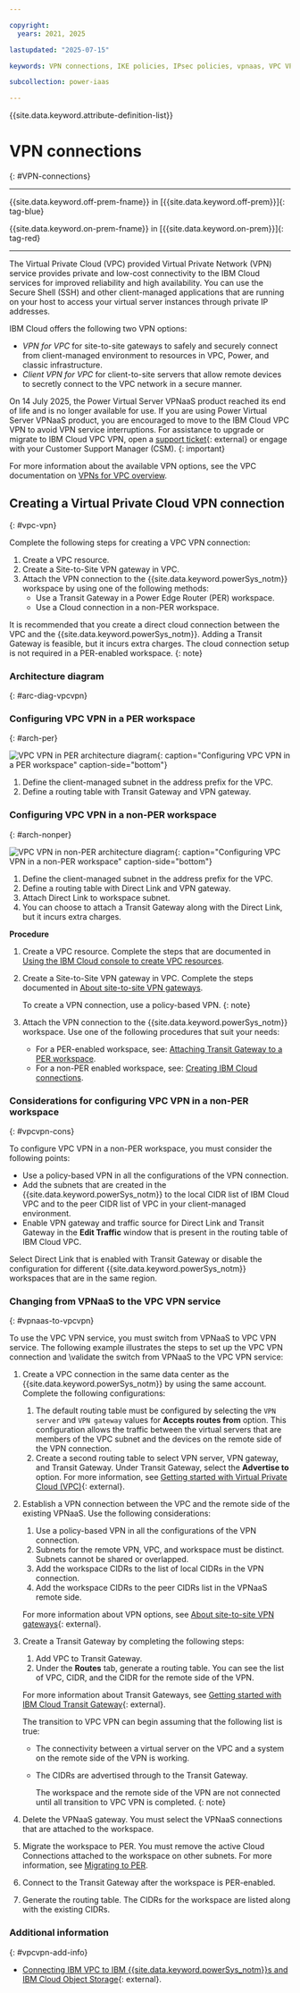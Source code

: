 ```yaml
---

copyright:
  years: 2021, 2025

lastupdated: "2025-07-15"

keywords: VPN connections, IKE policies, IPsec policies, vpnaas, VPC VPN, VPN as a service

subcollection: power-iaas

---
```


{{site.data.keyword.attribute-definition-list}}

# VPN connections
{: #VPN-connections}

---



{{site.data.keyword.off-prem-fname}} in [{{site.data.keyword.off-prem}}]{: tag-blue}


{{site.data.keyword.on-prem-fname}} in [{{site.data.keyword.on-prem}}]{: tag-red}


---
The Virtual Private Cloud (VPC) provided Virtual Private Network (VPN) service provides private and low-cost connectivity to the IBM Cloud services for improved reliability and high availability. You can use the Secure Shell (SSH) and other client-managed applications that are running on your host to access your virtual server instances through private IP addresses.

IBM Cloud offers the following two VPN options:

* _VPN for VPC_ for site-to-site gateways to safely and securely connect from client-managed environment to resources in VPC, Power, and classic infrastructure.
* _Client VPN for VPC_ for client-to-site servers that allow remote devices to secretly connect to the VPC network in a secure manner.

On 14 July 2025, the Power Virtual Server VPNaaS product reached its end of life and is no longer available for use. If you are using Power Virtual Server VPNaaS product, you are encouraged to move to the IBM Cloud VPC VPN to avoid VPN service interruptions. For assistance to upgrade or migrate to IBM Cloud VPC VPN, open a [support ticket](https://www.ibm.com/cloud/support){: external} or engage with your Customer Support Manager (CSM).
{: important}

For more information about the available VPN options, see the VPC documentation on [VPNs for VPC overview](/docs/vpc?topic=vpc-vpn-overview).

## Creating a Virtual Private Cloud VPN connection
{: #vpc-vpn}

Complete the following steps for creating a VPC VPN connection:
1.	Create a VPC resource.
2.	Create a Site-to-Site VPN gateway in VPC.
3.	Attach the VPN connection to the {{site.data.keyword.powerSys_notm}} workspace by using one of the following methods:
     -	Use a Transit Gateway in a Power Edge Router (PER) workspace.
     -	Use a Cloud connection in a non-PER workspace.

It is recommended that you create a direct cloud connection between the VPC and the {{site.data.keyword.powerSys_notm}}. Adding a Transit Gateway is feasible, but it incurs extra charges. The cloud connection setup is not required in a PER-enabled workspace.
{: note}

### Architecture diagram
{: #arc-diag-vpcvpn}

### Configuring VPC VPN in a PER workspace
{: #arch-per}

![VPC VPN in PER architecture diagram](./images/vpc_vpn_per.svg "Configuring VPC VPN in a PER workspace"){: caption="Configuring VPC VPN in a PER workspace" caption-side="bottom"}

1. Define the client-managed subnet in the address prefix for the VPC.
2. Define a routing table with Transit Gateway and VPN gateway.

### Configuring VPC VPN in a non-PER workspace
{: #arch-nonper}

![VPC VPN in non-PER architecture diagram](./images/vpc_vpn_legacy.svg "Configuring VPC VPN in a non-PER workspace"){: caption="Configuring VPC VPN in a non-PER workspace" caption-side="bottom"}

1. Define the client-managed subnet in the address prefix for the VPC.
2. Define a routing table with Direct Link and VPN gateway.
3. Attach Direct Link to workspace subnet.
4. You can choose to attach a Transit Gateway along with the Direct Link, but it incurs extra charges.

**Procedure**

1. Create a VPC resource. Complete the steps that are documented in [Using the IBM Cloud console to create VPC resources](/docs/vpc?topic=vpc-creating-a-vpc-using-the-ibm-cloud-console).

2. Create a Site-to-Site VPN gateway in VPC. Complete the steps documented in [About site-to-site VPN gateways](/docs/vpc?topic=vpc-using-vpn).

     To create a VPN connection, use a policy-based VPN.
     {: note}

3. Attach the VPN connection to the {{site.data.keyword.powerSys_notm}} workspace. Use one of the following procedures that suit your needs:
   - For a PER-enabled workspace, see: [Attaching Transit Gateway to a PER workspace](/docs/power-iaas?topic=power-iaas-per#migrate-per).
   - For a non-PER enabled workspace, see: [Creating IBM Cloud connections](/docs/power-iaas?topic=power-iaas-cloud-connections).

### Considerations for configuring VPC VPN in a non-PER workspace
{: #vpcvpn-cons}



To configure VPC VPN in a non-PER workspace, you must consider the following points:

* Use a policy-based VPN in all the configurations of the VPN connection. 
* Add the subnets that are created in the {{site.data.keyword.powerSys_notm}} to the local CIDR list of IBM Cloud VPC and to the peer CIDR list of VPC in your client-managed environment.
* Enable VPN gateway and traffic source for Direct Link and Transit Gateway in the **Edit Traffic** window that is present in the routing table of IBM Cloud VPC.

Select Direct Link that is enabled with Transit Gateway or disable the configuration for different {{site.data.keyword.powerSys_notm}} workspaces that are in the same region.



### Changing from VPNaaS to the VPC VPN service
{: #vpnaas-to-vpcvpn}

To use the VPC VPN service, you must switch from VPNaaS to VPC VPN service. The following example illustrates the steps to set up the VPC VPN connection and \validate the switch from VPNaaS to the VPC VPN service:

1. Create a VPC connection in the same data center as the {{site.data.keyword.powerSys_notm}} by using the same account. Complete the following configurations:

      1. The default routing table must be configured by selecting the `VPN server` and `VPN gateway` values for **Accepts routes from** option. This configuration allows the traffic between the virtual servers that are members of the VPC subnet and the devices on the remote side of the VPN connection.
      2. Create a second routing table to select VPN server, VPN gateway, and Transit Gateway. Under Transit Gateway, select the **Advertise to** option. For more information, see [Getting started with Virtual Private Cloud (VPC)](https://cloud.ibm.com/docs/vpc?topic=vpc-getting-started){: external}.

2. Establish a VPN connection between the VPC and the remote side of the existing VPNaaS. Use the following considerations:

   1. Use a policy-based VPN in all the configurations of the VPN connection.
   2. Subnets for the remote VPN, VPC, and workspace must be distinct. Subnets cannot be shared or overlapped.
   3. Add the workspace CIDRs to the list of local CIDRs in the VPN connection.
   4. Add the workspace CIDRs to the peer CIDRs list in the VPNaaS remote side.

   For more information about VPN options, see [About site-to-site VPN gateways](https://cloud.ibm.com/docs/vpc?topic=vpc-using-vpn){: external}.

3. Create a Transit Gateway by completing the following steps:
   1. Add VPC to Transit Gateway.
   2. Under the **Routes** tab, generate a routing table. You can see the list of VPC, CIDR, and the CIDR for the remote side of the VPN.

   For more information about Transit Gateways, see [Getting started with IBM Cloud Transit Gateway](https://cloud.ibm.com/docs/transit-gateway?topic=transit-gateway-getting-started){: external}.

   The transition to VPC VPN can begin assuming that the following list is true:
   * The connectivity between a virtual server on the VPC and a system on the remote side of the VPN is working.
   * The CIDRs are advertised through to the Transit Gateway.

     The workspace and the remote side of the VPN are not connected until all transition to VPC VPN is completed.
     {: note}

4. Delete the VPNaaS gateway. You must select the VPNaaS connections that are attached to the workspace.

5. Migrate the workspace to PER. You must remove the active Cloud Connections attached to the workspace on other subnets. For more information, see [Migrating to PER](/docs/power-iaas?topic=power-iaas-per#migrate-per).

6. Connect to the Transit Gateway after the workspace is PER-enabled.

7. Generate the routing table. The CIDRs for the workspace are listed along with the existing CIDRs.



### Additional information
{: #vpcvpn-add-info}

- [Connecting IBM VPC to IBM {{site.data.keyword.powerSys_notm}}s and IBM Cloud Object Storage](https://www.ibm.com/blog/connecting-ibm-vpc-to-ibm-power-virtual-servers-and-ibm-cloud-object-storage/){: external}.
